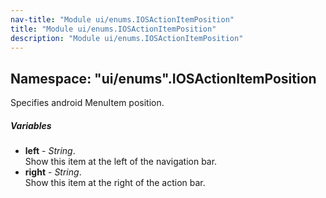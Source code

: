 ```yaml
---
nav-title: "Module ui/enums.IOSActionItemPosition"
title: "Module ui/enums.IOSActionItemPosition"
description: "Module ui/enums.IOSActionItemPosition"
---
```

## Namespace: "ui/enums".IOSActionItemPosition
Specifies android MenuItem position.

##### Variables
 - **left** - _String_.    
  Show this item at the left of the navigation bar.
 - **right** - _String_.    
  Show this item at the right of the action bar.